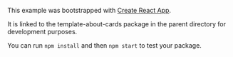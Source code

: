 This example was bootstrapped with [Create React App](https://github.com/facebook/create-react-app).

It is linked to the template-about-cards package in the parent directory for development purposes.

You can run `npm install` and then `npm start` to test your package.
